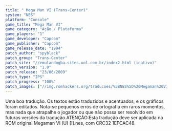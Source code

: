 ```yaml
---
title: " Mega Man VI (Trans-Center)"
system: "NES"
platform: "Console"
game_title: "Mega Man VI"
game_category: "Ação / Plataforma"
game_players: "1"
game_developer: "Capcom"
game_publisher: "Capcom"
game_release_date: "1994"
patch_author: "spyblack"
patch_group: "Trans-Center"
patch_site: "//emulandogba.sites.uol.com.br/index2.html (inativo)"
patch_version: "1.0"
patch_release: "23/06/2009"
patch_type: "IPS"
patch_progress: "100%"
patch_images: ["//img.romhackers.org/traducoes/%5BNES%5D%20Megaman%20VI%20-%20Trans-Center%20-%201.png","//img.romhackers.org/traducoes/%5BNES%5D%20Megaman%20VI%20-%20Trans-Center%20-%202.png","//img.romhackers.org/traducoes/%5BNES%5D%20Megaman%20VI%20-%20Trans-Center%20-%203.png"]
---
```

Uma boa tradução. Os textos estão traduzidos e acentuados, e os gráficos foram editados. Nota-se pequenos erros de ortografia em raros momentos, mas nada que atrapalhe o jogador ou que não possa ser resolvido em futuras versões da tradução.ATENÇÃO:Esta tradução deve ser aplicada na ROM original Megaman VI (U) [!].nes, com CRC32 1EFCAC48.